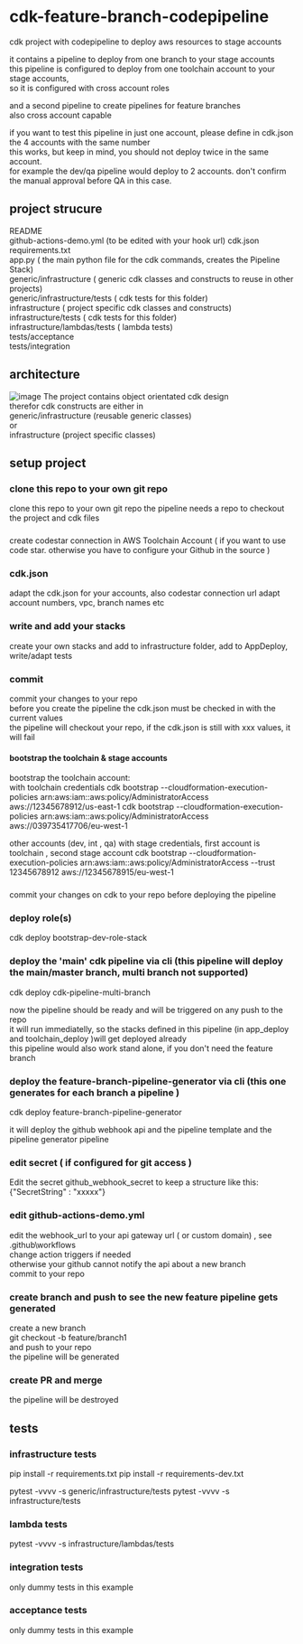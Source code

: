 # cdk-feature-branch-codepipeline
cdk project with codepipeline to deploy aws resources to stage accounts  

it contains a pipeline to deploy from one branch to your stage accounts  
this pipeline is configured to deploy from one toolchain account to your stage accounts,   
so it is configured with cross account roles  

and a second pipeline to create pipelines for feature branches  
also cross account capable 

if you want to test this pipeline in just one account, please define in cdk.json the 4 accounts with the same number  
this works, but keep in mind, you should not deploy twice in the same account.  
for example the dev/qa pipeline would deploy to 2 accounts. don't confirm the manual approval before QA in this case.  


## project strucure
  
README  
github-actions-demo.yml (to be edited with your hook url)
cdk.json
requirements.txt  
app.py ( the main python file for the cdk commands, creates the Pipeline Stack)  
generic/infrastructure ( generic cdk classes and constructs to reuse in other projects)  
generic/infrastructure/tests ( cdk tests for this folder)  
infrastructure ( project specific cdk classes and constructs)  
infrastructure/tests ( cdk tests for this folder)  
infrastructure/lambdas/tests ( lambda tests)  
tests/acceptance  
tests/integration  

## architecture
![image](https://github.com/wolfgangunger/cdk-codepipeline-multibranch/blob/main/feature-pipeline.jpg)
The project contains object orientated cdk design  
therefor cdk constructs are either in   
generic/infrastructure (reusable generic classes)  
or  
infrastructure (project specific classes)  


## setup project
### clone this repo to your own git repo
clone this repo to your own git repo
the pipeline needs a repo to checkout the project and cdk files

###
create codestar connection in AWS Toolchain Account ( if you want to use code star. otherwise you have to configure your Github in the source )
### cdk.json
adapt the cdk.json for your accounts, also codestar connection url
adapt account numbers, vpc,  branch names etc
### write and add your stacks
create your own stacks and add to infrastructure folder, add to AppDeploy, write/adapt tests

### commit 
commit your changes to your repo  
before you create the pipeline the cdk.json must be checked in with the current values   
the pipeline will checkout your repo, if the cdk.json is still with xxx values, it will fail  

#### bootstrap the toolchain & stage accounts
bootstrap the toolchain account:  
with toolchain credentials
cdk bootstrap   --cloudformation-execution-policies arn:aws:iam::aws:policy/AdministratorAccess  aws://12345678912/us-east-1
cdk bootstrap   --cloudformation-execution-policies arn:aws:iam::aws:policy/AdministratorAccess  aws://039735417706/eu-west-1

other accounts (dev, int , qa)
with stage credentials, first account is toolchain , second stage account
cdk bootstrap --cloudformation-execution-policies arn:aws:iam::aws:policy/AdministratorAccess --trust 12345678912 aws://12345678915/eu-west-1

###
commit your changes on cdk to your repo before deploying the pipeline


### deploy role(s)
cdk deploy bootstrap-dev-role-stack

### deploy the 'main' cdk pipeline via cli    (this pipeline will deploy the main/master branch, multi branch not supported)
cdk deploy  cdk-pipeline-multi-branch
    
now the pipeline should be ready and will be triggered on any push to the repo   
it will run immediatelly, so the stacks defined in this pipeline (in app_deploy and toolchain_deploy )will get deployed already   
this pipeline would also work stand alone, if you don't need the feature branch   
  
### deploy the feature-branch-pipeline-generator via cli    (this one generates for each branch a pipeline )
cdk deploy feature-branch-pipeline-generator

it will deploy the github webhook api and the pipeline template and the pipeline generator pipeline   

### edit secret ( if configured for git access )
Edit the secret github_webhook_secret to keep a structure like this:
{"SecretString" : "xxxxx"}

### edit github-actions-demo.yml
edit the webhook_url to your api gateway url ( or custom domain) , see .github\workflows   
change action triggers if needed   
otherwise your github cannot notify the api about a new branch  
commit to your repo 

### create branch and push to see the new feature pipeline gets generated
create a new branch  
git checkout -b feature/branch1  
and push to your repo  
the pipeline will be generated

### create PR and merge 
the pipeline will be destroyed  

## tests
### infrastructure tests
pip install -r requirements.txt
pip install -r requirements-dev.txt

pytest -vvvv -s generic/infrastructure/tests
pytest -vvvv -s infrastructure/tests
### lambda tests 
pytest -vvvv -s infrastructure/lambdas/tests
### integration tests
only dummy tests in this example 
### acceptance tests
only dummy tests in this example 



